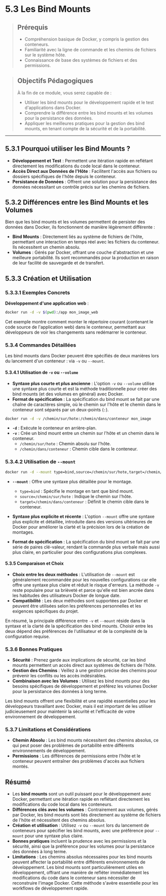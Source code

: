 # 5.3 Les Bind Mounts

<blockquote>
  <h2>Prérequis</h2>
  <ul>
    <li>Compréhension basique de Docker, y compris la gestion des conteneurs.</li>
    <li>Familiarité avec la ligne de commande et les chemins de fichiers sur le système hôte.</li>
    <li>Connaissance de base des systèmes de fichiers et des permissions.</li>
  </ul>
</blockquote>

<blockquote>
  <h2>Objectifs Pédagogiques</h2>
  <p>À la fin de ce module, vous serez capable de :</p>
  <ul>
    <li>Utiliser les bind mounts pour le développement rapide et le test d'applications dans Docker.</li>
    <li>Comprendre la différence entre les bind mounts et les volumes pour la persistance des données.</li>
    <li>Appliquer les meilleures pratiques pour la gestion des bind mounts, en tenant compte de la sécurité et de la portabilité.</li>
  </ul>
</blockquote>

---

## 5.3.1 Pourquoi utiliser les Bind Mounts ?

- **Développement et Test** : Permettent une itération rapide en reflétant directement les modifications du code local dans le conteneur.
- **Accès Direct aux Données de l'Hôte** : Facilitent l'accès aux fichiers ou dossiers spécifiques de l'hôte depuis le conteneur.
- **Persistance de Données** : Offrent une solution pour la persistance des données nécessitant un contrôle précis sur les chemins de fichiers.

## 5.3.2 Différences entre les Bind Mounts et les Volumes

Bien que les bind mounts et les volumes permettent de persister des données dans Docker, ils fonctionnent de manière légèrement différente :

- **Bind Mounts** : Directement liés au système de fichiers de l'hôte, permettant une interaction en temps réel avec les fichiers du conteneur. Ils nécessitent un chemin absolu.
- **Volumes** : Gérés par Docker, offrant une couche d'abstraction et une meilleure portabilité. Ils sont recommandés pour la production en raison de leur facilité de sauvegarde et de transfert.


## 5.3.3 Création et Utilisation

### 5.3.3.1 Exemples Concrets

**Développement d'une application web** :
```bash
docker run -d -v $(pwd):/app mon_image_web
```
Cet exemple montre comment monter le répertoire courant (contenant le code source de l'application web) dans le conteneur, permettant aux développeurs de voir les changements sans redémarrer le conteneur.


### 5.3.4 Commandes Détaillées

Les bind mounts dans Docker peuvent être spécifiés de deux manières lors du lancement d'un conteneur : via `-v` ou `--mount`.

#### 5.3.4.1 Utilisation de `-v` ou `--volume`

- **Syntaxe plus courte et plus ancienne** : L'option `-v` ou `--volume` utilise une syntaxe plus courte et est la méthode traditionnelle pour créer des bind mounts (et des volumes en général) avec Docker.
- **Format de spécification** : La spécification du bind mount se fait par une chaîne de caractères simple, où le chemin sur l'hôte et le chemin dans le conteneur sont séparés par un deux-points (`:`).

```bash
docker run -d -v /chemin/sur/hote:/chemin/dans/conteneur mon_image
```
- **`-d`** : Exécute le conteneur en arrière-plan.
- **`-v`** : Crée un bind mount entre un chemin sur l'hôte et un chemin dans le conteneur.
   - `/chemin/sur/hote` : Chemin absolu sur l'hôte.
   - `/chemin/dans/conteneur` : Chemin cible dans le conteneur.


### 5.3.4.2 Utilisation de `--mount`

```bash
docker run -d --mount type=bind,source=/chemin/sur/hote,target=/chemin/dans/conteneur mon_image
```
- **`--mount`** : Offre une syntaxe plus détaillée pour le montage.
   - `type=bind` : Spécifie le montage en tant que bind mount.
   - `source=/chemin/sur/hote` : Indique le chemin sur l'hôte.
   - `target=/chemin/dans/conteneur` : Définit le chemin cible dans le conteneur.

- **Syntaxe plus explicite et récente** : L'option `--mount` offre une syntaxe plus explicite et détaillée, introduite dans des versions ultérieures de Docker pour améliorer la clarté et la précision lors de la création de montages.
- **Format de spécification** : La spécification du bind mount se fait par une série de paires clé-valeur, rendant la commande plus verbale mais aussi plus claire, en particulier pour des configurations plus complexes.

#### 5.3.5 Comparaison et Choix

- **Choix entre les deux méthodes** : L'utilisation de `--mount` est généralement recommandée pour les nouvelles configurations car elle offre une syntaxe plus claire et réduit le risque d'erreurs. La méthode `-v` reste populaire pour sa brièveté et parce qu'elle est bien ancrée dans les habitudes des utilisateurs Docker de longue date.
- **Compatibilité** : Les deux méthodes sont supportées par Docker et peuvent être utilisées selon les préférences personnelles et les exigences spécifiques du projet.

En résumé, la principale différence entre `-v` et `--mount` réside dans la syntaxe et la clarté de la spécification des bind mounts. Choisir entre les deux dépend des préférences de l'utilisateur et de la complexité de la configuration requise.


### 5.3.6 Bonnes Pratiques

- **Sécurité** : Prenez garde aux implications de sécurité, car les bind mounts permettent un accès direct aux systèmes de fichiers de l'hôte.
- **Gestion des Chemins** : Veillez à une gestion précise des chemins pour prévenir les conflits ou les accès indésirables.
- **Combinaison avec les Volumes** : Utilisez les bind mounts pour des besoins spécifiques de développement et préférez les volumes Docker pour la persistance des données à long terme.

Les bind mounts offrent une flexibilité et une rapidité essentielles pour les développeurs travaillant avec Docker, mais il est important de les utiliser judicieusement pour maintenir la sécurité et l'efficacité de votre environnement de développement.


### 5.3.7 Limitations et Considérations

- **Chemin Absolu** : Les bind mounts nécessitent des chemins absolus, ce qui peut poser des problèmes de portabilité entre différents environnements de développement.
- **Permissions** : Les différences de permissions entre l'hôte et le conteneur peuvent entraîner des problèmes d'accès aux fichiers montés.


## Résumé

- Les **bind mounts** sont un outil puissant pour le développement avec Docker, permettant une itération rapide en reflétant directement les modifications du code local dans les conteneurs.
- **Différences clés avec les volumes** : Contrairement aux volumes, gérés par Docker, les bind mounts sont liés directement au système de fichiers de l'hôte et nécessitent des chemins absolus.
- **Création et utilisation** : Utilisez `-v` ou `--mount` lors du lancement de conteneurs pour spécifier les bind mounts, avec une préférence pour `--mount` pour une syntaxe plus claire.
- **Bonnes pratiques** incluent la prudence avec les permissions et la sécurité, ainsi que la préférence pour les volumes pour la persistance des données à long terme.
- **Limitations** : Les chemins absolus nécessaires pour les bind mounts peuvent affecter la portabilité entre différents environnements de développement.
Les bind mounts sont particulièrement utiles en développement, offrant une manière de refléter immédiatement les modifications du code dans le conteneur sans nécessiter de reconstruire l'image Docker. Cette méthode s'avère essentielle pour les workflows de développement rapide.
